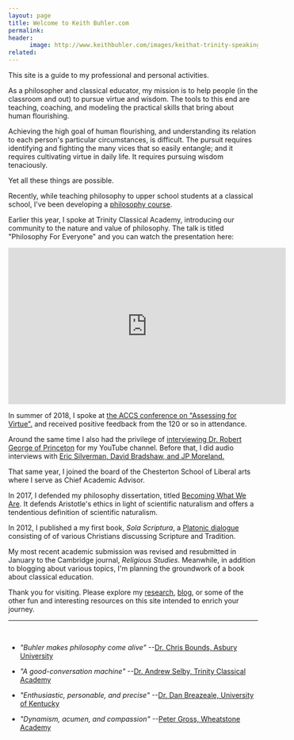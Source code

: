 ```yaml
---
layout: page
title: Welcome to Keith Buhler.com
permalink: 
header:
      image: http://www.keithbuhler.com/images/keithat-trinity-speaking.jpg
related: 
---
```


This site is a guide to my professional and personal activities. 

As a philosopher and classical educator, my mission is to help people (in the classroom and out) to pursue virtue and wisdom. The tools to this end are teaching, coaching, and modeling the practical skills that bring about human flourishing. 

Achieving the high goal of human flourishing, and understanding its relation to each person's particular circumstances, is difficult. The pursuit requires identifying and fighting the many vices that so easily entangle; and it requires cultivating virtue in daily life. It requires pursuing wisdom tenaciously. 

Yet all these things are possible. 

Recently, while teaching philosophy to upper school students at a classical school, I've been developing a [philosophy course](http://www.keithbuhler.com/trinity-philosophy/). 

Earlier this year, I spoke at Trinity Classical Academy, introducing our community to the nature and value of philosophy. The talk is titled "Philosophy For Everyone" and you can watch the presentation here: 

<iframe width="560" height="315" src="https://www.youtube.com/embed/SMvlTUVFf4M?start=137" frameborder="0" allow="accelerometer; autoplay; encrypted-media; gyroscope; picture-in-picture" allowfullscreen></iframe>

<br> 


In summer of 2018, I spoke at [the ACCS conference on "Assessing for Virtue".](https://www.youtube.com/watch?v=ovzMF-znsN8&t=2394s) and received positive feedback from the 120 or so in attendance.  

Around the same time I also had the privilege of [interviewing Dr. Robert George of Princeton](https://www.youtube.com/watch?v=tfDdJiyDnaY&t=10s) for my YouTube channel. Before that, I did audio interviews with [Eric Silverman, David Bradshaw, and JP Moreland.](http://www.advicetochristianphilosophers.com/)

That same year, I joined the board of the Chesterton School of Liberal arts where I serve as Chief Academic Advisor. 

In 2017, I defended my philosophy dissertation, titled [Becoming What We Are](/phd). It defends Aristotle's ethics in light of scientific naturalism and offers a tendentious definition of scientific naturalism. 

In 2012, I published a my first book, *Sola Scriptura*, a [Platonic dialogue](http://bitly.com/ScriptureOrTradition) consisting of of various Christians discussing Scripture and Tradition. 

My most recent academic submission was revised and resubmitted in January to the Cambridge journal, *Religious Studies*. Meanwhile, in addition to blogging about various topics, I'm planning the groundwork of a book about classical education. 

Thank you for visiting. Please explore my [research](/research), [blog](/blog), or some of the other fun and interesting resources on this site intended to enrich your journey. 

----- 

<br> 

* *"Buhler makes philosophy come alive"*  --[Dr. Chris Bounds, Asbury University](https://www.asbury.edu/academics/departments/christian-studies-philosophy/faculty-staff/chris-bounds)

* *"A good-conversation machine"* --[Dr. Andrew Selby, Trinity Classical Academy](https://baylor.academia.edu/AndrewSelby)

* *"Enthusiastic, personable, and precise"* --[Dr. Dan Breazeale, University of Kentucky](https://philosophy.as.uky.edu/users/breazeal)

*  *"Dynamism, acumen, and compassion"*   --[Peter Gross, Wheatstone Academy](http://www.wheatstoneministries.com/people/)